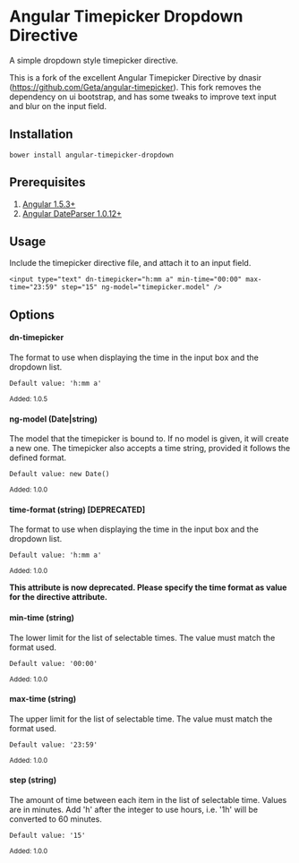 # Angular Timepicker Dropdown Directive

A simple dropdown style timepicker directive.

This is a fork of the excellent Angular Timepicker Directive by dnasir (https://github.com/Geta/angular-timepicker). This fork removes the dependency on ui bootstrap, and has some tweaks to improve text input and blur on the input field.

## Installation

    bower install angular-timepicker-dropdown

## Prerequisites

1. [Angular 1.5.3+](http://angularjs.org)
2. [Angular DateParser 1.0.12+](https://github.com/dnasir/angular-dateParser)
 
## Usage

Include the timepicker directive file, and attach it to an input field.

    <input type="text" dn-timepicker="h:mm a" min-time="00:00" max-time="23:59" step="15" ng-model="timepicker.model" />
    
## Options

#### dn-timepicker

The format to use when displaying the time in the input box and the dropdown list.

    Default value: 'h:mm a'

<sub>Added: 1.0.5</sub>

#### ng-model (Date|string)

The model that the timepicker is bound to. If no model is given, it will create a new one. The timepicker also accepts a time string, provided it follows the defined format.

    Default value: new Date()

<sub>Added: 1.0.0</sub>

#### time-format (string) [DEPRECATED]

The format to use when displaying the time in the input box and the dropdown list.

    Default value: 'h:mm a'

<sub>Added: 1.0.0</sub>

**This attribute is now deprecated. Please specify the time format as value for the directive attribute.**

#### min-time (string)

The lower limit for the list of selectable times. The value must match the format used.

    Default value: '00:00'

<sub>Added: 1.0.0</sub>

#### max-time (string)

The upper limit for the list of selectable time. The value must match the format used.

    Default value: '23:59'

<sub>Added: 1.0.0</sub>

#### step (string)

The amount of time between each item in the list of selectable time. Values are in minutes. Add 'h' after the integer to use hours, i.e. '1h' will be converted to 60 minutes.

    Default value: '15'

<sub>Added: 1.0.0</sub>

